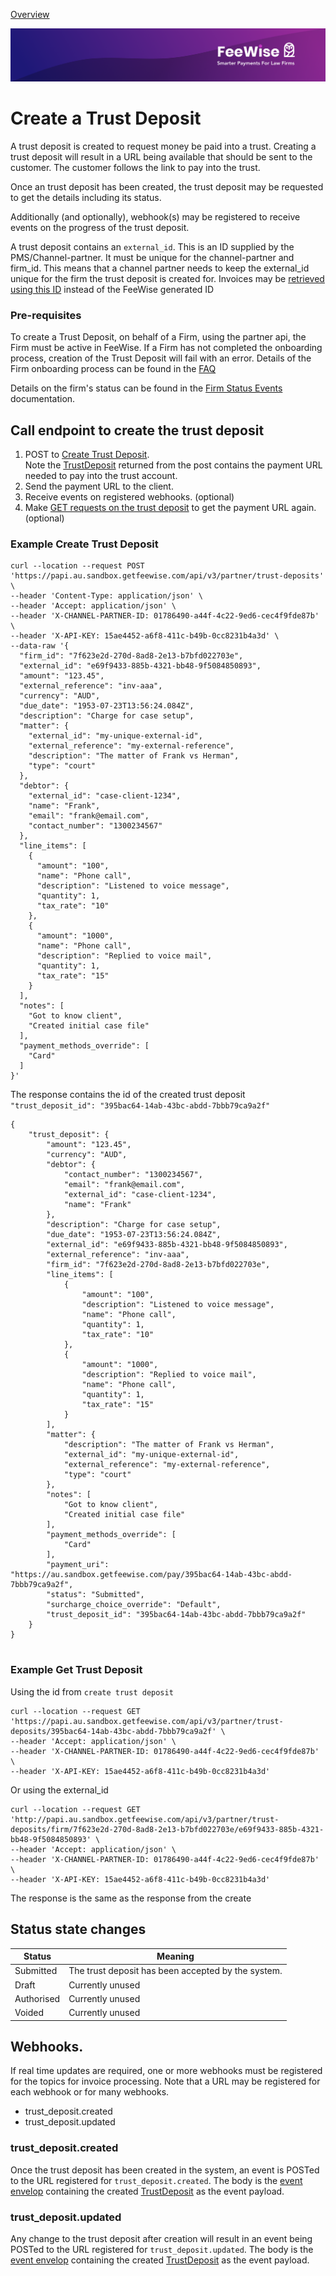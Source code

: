 [ Overview](./README.md)

![plot](./images/linkedin.png)


# Create a Trust Deposit

A trust deposit is created to request money be paid into a trust. Creating a trust deposit will result in a URL being available that should be sent to the customer. 
The customer follows the link to pay into the trust.

Once an trust deposit has been created, the trust deposit may be requested to get the details including its status.

Additionally (and optionally), webhook(s) may be registered to receive events on the progress of the trust deposit.

A trust deposit contains an `external_id`. This is an ID supplied by the PMS/Channel-partner. It must be unique for the
channel-partner and firm_id. This means that a channel partner needs to keep the external_id unique for the firm the
trust deposit is created for. Invoices may be [retrieved using this ID](../../reference/partner-openapispec.yaml/paths/~1api~1v3~1partner~1trust-deposits~1firm~1{firm_id}~1{external_id}/get)
instead of the FeeWise generated ID

### Pre-requisites
To create a Trust Deposit, on behalf of a Firm, using the partner api, the Firm must be active in FeeWise.
If a Firm has not completed the onboarding process, creation of the Trust Deposit will fail with an error.
Details of the Firm onboarding process can be found in the [FAQ](https://www.getfeewise.com/faq)

Details on the firm's status can be found in the [Firm Status Events](./ONBOARDING.md) documentation.

## Call endpoint to create the trust deposit


1. POST to [Create Trust Deposit](../../reference/partner-openapispec.yaml/paths/~1api~1v3~1partner~1trust-deposits/post).<br/>Note the [TrustDeposit](../../reference/partner-openapispec.yaml/components/schemas/TrustDeposit) returned from the post contains the payment URL needed to pay into the trust account.
2. Send the payment URL to the client.
3. Receive events on registered webhooks. (optional)
4. Make [GET requests on the trust deposit](../../reference/partner-openapispec.yaml/paths/~1api~1v3~1partner~1trust-deposits~1{trust_deposit_id}/get) to get the payment URL again. (optional)



### Example Create Trust Deposit

```shell
curl --location --request POST 'https://papi.au.sandbox.getfeewise.com/api/v3/partner/trust-deposits' \
--header 'Content-Type: application/json' \
--header 'Accept: application/json' \
--header 'X-CHANNEL-PARTNER-ID: 01786490-a44f-4c22-9ed6-cec4f9fde87b' \
--header 'X-API-KEY: 15ae4452-a6f8-411c-b49b-0cc8231b4a3d' \
--data-raw '{
  "firm_id": "7f623e2d-270d-8ad8-2e13-b7bfd022703e",
  "external_id": "e69f9433-885b-4321-bb48-9f5084850893",
  "amount": "123.45",
  "external_reference": "inv-aaa",
  "currency": "AUD",
  "due_date": "1953-07-23T13:56:24.084Z",
  "description": "Charge for case setup",
  "matter": {
    "external_id": "my-unique-external-id",
    "external_reference": "my-external-reference",
    "description": "The matter of Frank vs Herman",
    "type": "court"
  },
  "debtor": {
    "external_id": "case-client-1234",
    "name": "Frank",
    "email": "frank@email.com",
    "contact_number": "1300234567"
  },
  "line_items": [
    {
      "amount": "100",
      "name": "Phone call",
      "description": "Listened to voice message",
      "quantity": 1,
      "tax_rate": "10"
    },
    {
      "amount": "1000",
      "name": "Phone call",
      "description": "Replied to voice mail",
      "quantity": 1,
      "tax_rate": "15"
    }
  ],
  "notes": [
    "Got to know client",
    "Created initial case file"
  ],
  "payment_methods_override": [
    "Card"
  ]
}'
```

The response contains the id of the created trust deposit `"trust_deposit_id": "395bac64-14ab-43bc-abdd-7bbb79ca9a2f"`
```
{
    "trust_deposit": {
        "amount": "123.45",
        "currency": "AUD",
        "debtor": {
            "contact_number": "1300234567",
            "email": "frank@email.com",
            "external_id": "case-client-1234",
            "name": "Frank"
        },
        "description": "Charge for case setup",
        "due_date": "1953-07-23T13:56:24.084Z",
        "external_id": "e69f9433-885b-4321-bb48-9f5084850893",
        "external_reference": "inv-aaa",
        "firm_id": "7f623e2d-270d-8ad8-2e13-b7bfd022703e",
        "line_items": [
            {
                "amount": "100",
                "description": "Listened to voice message",
                "name": "Phone call",
                "quantity": 1,
                "tax_rate": "10"
            },
            {
                "amount": "1000",
                "description": "Replied to voice mail",
                "name": "Phone call",
                "quantity": 1,
                "tax_rate": "15"
            }
        ],
        "matter": {
            "description": "The matter of Frank vs Herman",
            "external_id": "my-unique-external-id",
            "external_reference": "my-external-reference",
            "type": "court"
        },
        "notes": [
            "Got to know client",
            "Created initial case file"
        ],
        "payment_methods_override": [
            "Card"
        ],
        "payment_uri": "https://au.sandbox.getfeewise.com/pay/395bac64-14ab-43bc-abdd-7bbb79ca9a2f",
        "status": "Submitted",
        "surcharge_choice_override": "Default",
        "trust_deposit_id": "395bac64-14ab-43bc-abdd-7bbb79ca9a2f"
    }
}


```

### Example Get Trust Deposit

Using the id from  `create trust deposit`

```shell
curl --location --request GET 'https://papi.au.sandbox.getfeewise.com/api/v3/partner/trust-deposits/395bac64-14ab-43bc-abdd-7bbb79ca9a2f' \
--header 'Accept: application/json' \
--header 'X-CHANNEL-PARTNER-ID: 01786490-a44f-4c22-9ed6-cec4f9fde87b' \
--header 'X-API-KEY: 15ae4452-a6f8-411c-b49b-0cc8231b4a3d'
```

Or using the external_id

```shell
curl --location --request GET 'http://papi.au.sandbox.getfeewise.com/api/v3/partner/trust-deposits/firm/7f623e2d-270d-8ad8-2e13-b7bfd022703e/e69f9433-885b-4321-bb48-9f5084850893' \
--header 'Accept: application/json' \
--header 'X-CHANNEL-PARTNER-ID: 01786490-a44f-4c22-9ed6-cec4f9fde87b' \
--header 'X-API-KEY: 15ae4452-a6f8-411c-b49b-0cc8231b4a3d'
```

The response is the same as the response from the create



## Status state changes

| Status        | Meaning                                            |
|---------------|----------------------------------------------------|
| Submitted     | The trust deposit has been accepted by the system. |
| Draft         | Currently unused                                   |
| Authorised    | Currently unused                                   |
| Voided        | Currently unused                                   |


## Webhooks.

If real time updates are required, one or more webhooks must be registered for the topics for invoice processing. Note that 
a URL may be registered for each webhook or for many webhooks.

* trust_deposit.created 
* trust_deposit.updated


### trust_deposit.created
Once the trust deposit has been created in the system, an event is POSTed to the URL registered for `trust_deposit.created`.
The body is the [event envelop](../../reference/partner-openapispec.yaml/components/schemas/WebhookEvent) containing the created [TrustDeposit](../../reference/partner-openapispec.yaml/components/schemas/TrustDeposit) as the event payload.


### trust_deposit.updated
Any change to the trust deposit after creation will result in an event being POSTed to the URL registered for `trust_deposit.updated`.
The body is the [event envelop](../../reference/partner-openapispec.yaml/components/schemas/WebhookEvent) containing the created [TrustDeposit](../../reference/partner-openapispec.yaml/components/schemas/TrustDeposit) as the event payload.


